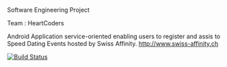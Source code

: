 Software Engineering Project

Team : HeartCoders

Android Application service-oriented enabling users to register and assis to Speed Dating Events hosted by Swiss Affinity.
http://www.swiss-affinity.ch


[![Build Status](https://jenkins.epfl.ch/buildStatus/icon?job=2015-team-heart-coders)](https://jenkins.epfl.ch/job/2015-team-heart-coders)
